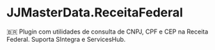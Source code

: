 # JJMasterData.ReceitaFederal

🇧🇷 Plugin com utilidades de consulta de CNPJ, CPF e CEP na Receita Federal. Suporta SIntegra e ServicesHub.
